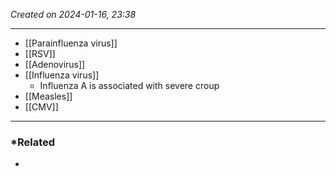 *Created on 2024-01-16, 23:38* 

---
- [[Parainfluenza virus]]
- [[RSV]]
- [[Adenovirus]]
- [[Influenza virus]]
	- Influenza A is associated with severe croup
- [[Measles]] 
- [[CMV]] 

---
### *Related
- 